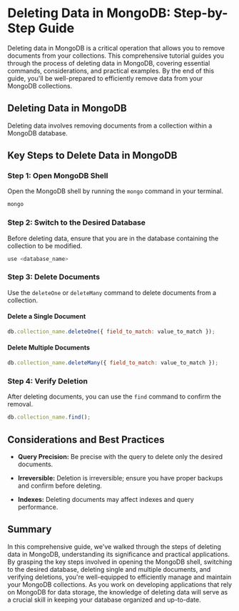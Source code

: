 # Deleting Data in MongoDB: Step-by-Step Guide

Deleting data in MongoDB is a critical operation that allows you to remove documents from your collections. This comprehensive tutorial guides you through the process of deleting data in MongoDB, covering essential commands, considerations, and practical examples. By the end of this guide, you'll be well-prepared to efficiently remove data from your MongoDB collections.

## Deleting Data in MongoDB

Deleting data involves removing documents from a collection within a MongoDB database.

## Key Steps to Delete Data in MongoDB

### Step 1: Open MongoDB Shell

Open the MongoDB shell by running the `mongo` command in your terminal.

```bash
mongo
```

### Step 2: Switch to the Desired Database

Before deleting data, ensure that you are in the database containing the collection to be modified.

```javascript
use <database_name>
```

### Step 3: Delete Documents

Use the `deleteOne` or `deleteMany` command to delete documents from a collection.

#### Delete a Single Document

```javascript
db.collection_name.deleteOne({ field_to_match: value_to_match });
```

#### Delete Multiple Documents

```javascript
db.collection_name.deleteMany({ field_to_match: value_to_match });
```

### Step 4: Verify Deletion

After deleting documents, you can use the `find` command to confirm the removal.

```javascript
db.collection_name.find();
```

## Considerations and Best Practices

- **Query Precision:** Be precise with the query to delete only the desired documents.

- **Irreversible:** Deletion is irreversible; ensure you have proper backups and confirm before deleting.

- **Indexes:** Deleting documents may affect indexes and query performance.


## Summary

In this comprehensive guide, we've walked through the steps of deleting data in MongoDB, understanding its significance and practical applications. By grasping the key steps involved in opening the MongoDB shell, switching to the desired database, deleting single and multiple documents, and verifying deletions, you're well-equipped to efficiently manage and maintain your MongoDB collections. As you work on developing applications that rely on MongoDB for data storage, the knowledge of deleting data will serve as a crucial skill in keeping your database organized and up-to-date.